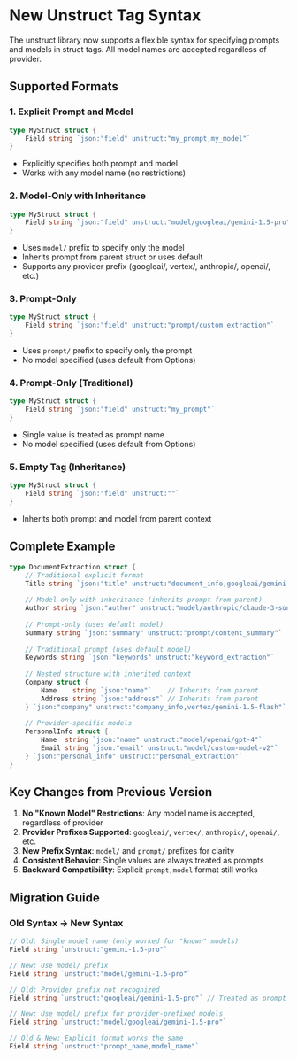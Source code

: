 # New Unstruct Tag Syntax

The unstruct library now supports a flexible syntax for specifying prompts and models in struct tags. All model names are accepted regardless of provider.

## Supported Formats

### 1. Explicit Prompt and Model
```go
type MyStruct struct {
    Field string `json:"field" unstruct:"my_prompt,my_model"`
}
```
- Explicitly specifies both prompt and model
- Works with any model name (no restrictions)

### 2. Model-Only with Inheritance
```go
type MyStruct struct {
    Field string `json:"field" unstruct:"model/googleai/gemini-1.5-pro"`
}
```
- Uses `model/` prefix to specify only the model
- Inherits prompt from parent struct or uses default
- Supports any provider prefix (googleai/, vertex/, anthropic/, openai/, etc.)

### 3. Prompt-Only
```go
type MyStruct struct {
    Field string `json:"field" unstruct:"prompt/custom_extraction"`
}
```
- Uses `prompt/` prefix to specify only the prompt
- No model specified (uses default from Options)

### 4. Prompt-Only (Traditional)
```go
type MyStruct struct {
    Field string `json:"field" unstruct:"my_prompt"`
}
```
- Single value is treated as prompt name
- No model specified (uses default from Options)

### 5. Empty Tag (Inheritance)
```go
type MyStruct struct {
    Field string `json:"field" unstruct:""`
}
```
- Inherits both prompt and model from parent context

## Complete Example

```go
type DocumentExtraction struct {
    // Traditional explicit format
    Title string `json:"title" unstruct:"document_info,googleai/gemini-1.5-pro"`
    
    // Model-only with inheritance (inherits prompt from parent)
    Author string `json:"author" unstruct:"model/anthropic/claude-3-sonnet"`
    
    // Prompt-only (uses default model)
    Summary string `json:"summary" unstruct:"prompt/content_summary"`
    
    // Traditional prompt (uses default model)
    Keywords string `json:"keywords" unstruct:"keyword_extraction"`
    
    // Nested structure with inherited context
    Company struct {
        Name    string `json:"name"`    // Inherits from parent
        Address string `json:"address"` // Inherits from parent
    } `json:"company" unstruct:"company_info,vertex/gemini-1.5-flash"`
    
    // Provider-specific models
    PersonalInfo struct {
        Name  string `json:"name" unstruct:"model/openai/gpt-4"`
        Email string `json:"email" unstruct:"model/custom-model-v2"`
    } `json:"personal_info" unstruct:"personal_extraction"`
}
```

## Key Changes from Previous Version

1. **No "Known Model" Restrictions**: Any model name is accepted, regardless of provider
2. **Provider Prefixes Supported**: `googleai/`, `vertex/`, `anthropic/`, `openai/`, etc.
3. **New Prefix Syntax**: `model/` and `prompt/` prefixes for clarity
4. **Consistent Behavior**: Single values are always treated as prompts
5. **Backward Compatibility**: Explicit `prompt,model` format still works

## Migration Guide

### Old Syntax → New Syntax

```go
// Old: Single model name (only worked for "known" models)
Field string `unstruct:"gemini-1.5-pro"`

// New: Use model/ prefix
Field string `unstruct:"model/gemini-1.5-pro"`

// Old: Provider prefix not recognized
Field string `unstruct:"googleai/gemini-1.5-pro"` // Treated as prompt

// New: Use model/ prefix for provider-prefixed models
Field string `unstruct:"model/googleai/gemini-1.5-pro"`

// Old & New: Explicit format works the same
Field string `unstruct:"prompt_name,model_name"`
```
